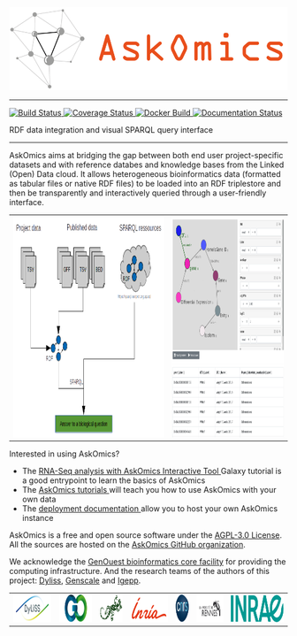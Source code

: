 <!--
.. title: Welcome to AskOmics
.. slug: index
.. date: 2020-05-04 21:09:12 UTC+02:00
.. tags: 
.. category: 
.. link: 
.. description: 
.. type: text
.. hidetitle: true
-->

<div class="jumbotron">
  <img style="margin: 0 0 0 0" src="images/askomics.png" alt="AskOmics logo" height="150">
  <hr class="my-3">
  <p>
    <a href="https://travis-ci.org/askomics/flaskomics">
      <img src="https://travis-ci.org/askomics/flaskomics.svg?branch=master" alt="Build Status">
    </a>
    <a href="https://coveralls.io/github/askomics/flaskomics?branch=master">
      <img src="https://coveralls.io/repos/github/askomics/flaskomics/badge.svg?branch=master" alt="Coverage Status">
    </a>
    <a href="https://hub.docker.com/r/askomics/flaskomics/">
      <img src="https://img.shields.io/docker/pulls/askomics/flaskomics.svg" alt="Docker Build">
    </a>
    <a href="https://flaskomics.readthedocs.io">
      <img src="https://readthedocs.org/projects/flaskomics/badge/?version=latest" alt="Documentation Status">
    </a>
  </p>
  <p class="lead">
      RDF data integration and visual SPARQL query interface
  </p>
  <hr class="my-3">
  <p>
    AskOmics aims at bridging the gap between both end user project-specific datasets and with
    reference databes and knowledge bases from the Linked (Open) Data cloud. It allows heterogeneous
    bioinformatics data (formatted as tabular files or native RDF files) to be loaded into an RDF triplestore
    and then be transparently and interactively queried through a user-friendly interface.
  </p>

  <table class="table table-borderless">
    <tr>
      <td style="text-align: center"><img style="margin: 0 0 0 0" src="images/schema.png" alt="AskOmics schema" height="400"></td>
      <td style="text-align: center"><img style="margin: 0 0 0 0" src="images/screenshot.png" alt="AskOmics screenshot" height="400"></td>
    </tr>
  </table>

  <p>
    Interested in using AskOmics? 
  <ul>
    <li>
      The
      <a href="https://training.galaxyproject.org/training-material/topics/transcriptomics/tutorials/rna-seq-analysis-with-askomics-it/tutorial">
        RNA-Seq analysis with AskOmics Interactive Tool
      </a> Galaxy tutorial is a good entrypoint to learn the basics of AskOmics
    </li>
    <li>The
      <a href="https://flaskomics.readthedocs.io">
      AskOmics tutorials
    </a> will teach you how to use AskOmics with your own data
    </li>
    <li>
      The
      <a href="https://flaskomics.readthedocs.io/en/4.0.0/production-deployment/">
        deployment documentation
      </a> allow you to host your own AskOmics instance
    </li>
  </ul>
  </p>

  <p>
    AskOmics is a free and open source software under the <a href="https://github.com/askomics/flaskomics/blob/master/LICENSE">AGPL-3.0 License</a>.
    All the sources are hosted on the <a href="https://github.com/askomics">AskOmics GitHub organization</a>.
  </p>
</div>

We acknowledge the [GenOuest bioinformatics core facility](https://www.genouest.org/) for providing the computing infrastructure. And the research teams of the authors of this project: [Dyliss](https://www-dyliss.irisa.fr/), [Genscale](https://team.inria.fr/genscale/) and [Igepp](https://www6.rennes.inrae.fr/igepp).

<table class="table table-borderless">
  <tr>
    <td style="text-align: center"><img style="margin: 0 0 0 0" src="images/dyliss.png" alt="Dyliss logo" height="50"></td>
    <td style="text-align: center"><img style="margin: 0 0 0 0" src="images/genouest.png" alt="Genouest logo" height="50"></td>
    <td style="text-align: center"><img style="margin: 0 0 0 0" src="images/genscale.png" alt="Genscale logo" height="50"></td>
    <td style="text-align: center"><img style="margin: 0 0 0 0" src="images/inria.png" alt="Inria logo" height="50"></td>
    <td style="text-align: center"><img style="margin: 0 0 0 0" src="images/cnrs.svg" alt="CNRS logo" height="50"></td>
    <td style="text-align: center"><img style="margin: 0 0 0 0" src="images/univ_rennes_1.png" alt="UR1 logo" height="50"></td>
    <td style="text-align: center"><img style="margin: 0 0 0 0" src="images/inrae.png" alt="INRAE logo" height="50"></td>
  </tr>
</table>




